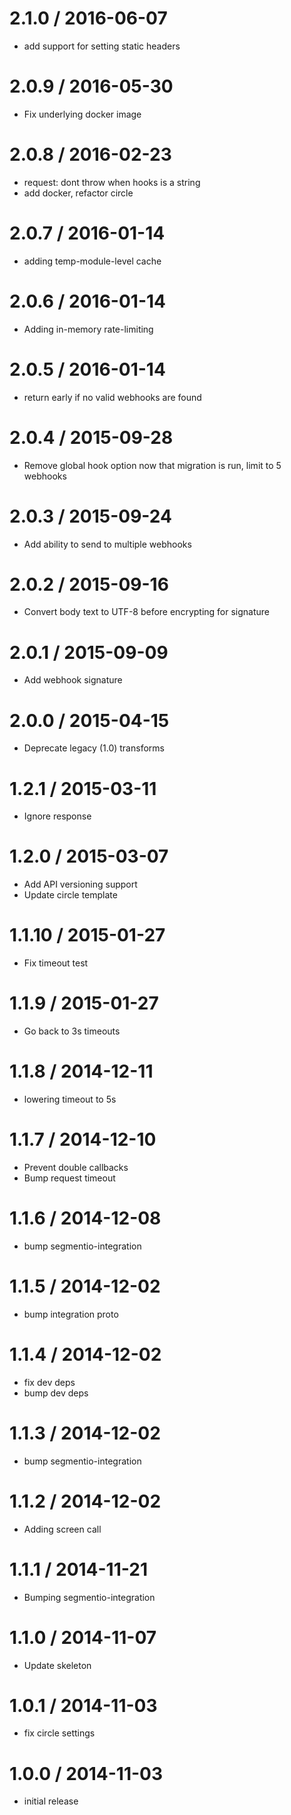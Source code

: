 
2.1.0 / 2016-06-07
=============

  * add support for setting static headers

2.0.9 / 2016-05-30
==================

  * Fix underlying docker image

2.0.8 / 2016-02-23
==================

  * request: dont throw when hooks is a string
  * add docker, refactor circle


2.0.7 / 2016-01-14
==================

  * adding temp-module-level cache

2.0.6 / 2016-01-14
==================

  * Adding in-memory rate-limiting

2.0.5 / 2016-01-14
==================

  * return early if no valid webhooks are found

2.0.4 / 2015-09-28
==================

  * Remove global hook option now that migration is run, limit to 5 webhooks

2.0.3 / 2015-09-24
==================

  * Add ability to send to multiple webhooks

2.0.2 / 2015-09-16
==================

  * Convert body text to UTF-8 before encrypting for signature

2.0.1 / 2015-09-09
==================

  * Add webhook signature

2.0.0 / 2015-04-15
==================

  * Deprecate legacy (1.0) transforms

1.2.1 / 2015-03-11
==================

  * Ignore response

1.2.0 / 2015-03-07
==================

  * Add API versioning support
  * Update circle template

1.1.10 / 2015-01-27
==================

 * Fix timeout test

1.1.9 / 2015-01-27
==================

 * Go back to 3s timeouts

1.1.8 / 2014-12-11
==================

  * lowering timeout to 5s

1.1.7 / 2014-12-10
==================

 * Prevent double callbacks
 * Bump request timeout

1.1.6 / 2014-12-08
==================

 * bump segmentio-integration

1.1.5 / 2014-12-02
==================

 * bump integration proto

1.1.4 / 2014-12-02
==================

 * fix dev deps
 * bump dev deps

1.1.3 / 2014-12-02
==================

 * bump segmentio-integration

1.1.2 / 2014-12-02
==================

  * Adding screen call

1.1.1 / 2014-11-21
==================

 * Bumping segmentio-integration

1.1.0 / 2014-11-07
==================

  * Update skeleton


1.0.1 / 2014-11-03
==================

  * fix circle settings

1.0.0 / 2014-11-03
==================

  * initial release
